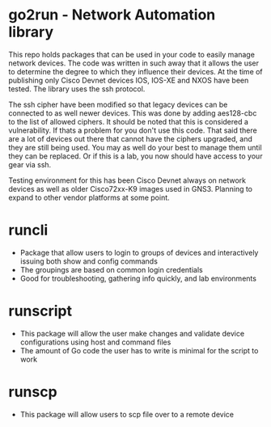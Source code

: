 # go2run - Network Automation library

This repo holds packages that can be used in your code to easily manage network devices. The code was written in such away that it allows the user to determine the degree to which they influence their devices. At the time of publishing only Cisco Devnet devices IOS, IOS-XE and NXOS have been tested. The library uses the ssh protocol.

The ssh cipher have been modified so that legacy devices can be connected to as well newer devices. This was done by adding aes128-cbc to the list of allowed ciphers. It should be noted that this is considered a vulnerability. If thats a problem for you don't use this code. That said there are a lot of devices out there that cannot have the ciphers upgraded, and they are still being used. You may as well do your best to manage them until they can be replaced. Or if this is a lab, you now should have access to your gear via ssh.

Testing environment for this has been Cisco Devnet always on network devices as well as older Cisco72xx-K9 images used in GNS3.
Planning to expand to other vendor platforms at some point.


# runcli 
- Package that allow users to login to groups of devices and interactively issuing both show and config commands
- The groupings are based on common login credentials
- Good for troubleshooting, gathering info quickly, and lab environments

# runscript 
- This package will allow the user make changes and validate device configurations using host and command files
- The amount of Go code the user has to write is minimal for the script to work

# runscp
- This package will allow users to scp file over to a remote device



